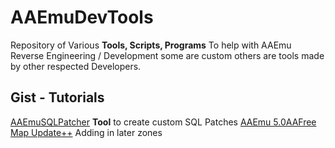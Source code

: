 # AAEmuDevTools
Repository of Various **Tools, Scripts, Programs** To help with AAEmu Reverse Engineering / Development
some are custom others are tools made by other respected Developers. 


## Gist - Tutorials
[AAEmuSQLPatcher](https://gist.github.com/omni-aa/df1546a79a4281d12b8bcad936ef62f0)
**Tool** to create custom SQL Patches
[AAEmu 5.0AAFree Map Update++](https://gist.github.com/omni-aa/ce6da84d36e645eacc3a4a53bd136a5b)
Adding in later zones 